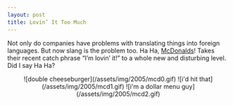 ```yaml
---
layout: post
title: Lovin’ It Too Much
---
```

Not only do companies have problems with translating things into foreign languages. But now slang is the problem too. Ha Ha, [McDonalds](https://web.archive.org/web/20060203114045/http://andrewteman.org:80/blog/index.php?p=39)! Takes their recent catch phrase “I’m lovin’ it!” to a whole new and disturbing level. Did I say Ha Ha?

<center>
![double cheeseburger](/assets/img/2005/mcd0.gif)  
![i'd hit that](/assets/img/2005/mcd1.gif)  
![i'm a dollar menu guy](/assets/img/2005/mcd2.gif)
</center>
